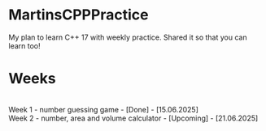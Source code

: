 # MartinsCPPPractice
My plan to learn C++ 17 with weekly practice. Shared it so that you can learn too!
# Weeks
<br>Week 1 - number guessing game - [Done] - [15.06.2025]
<br>Week 2 - number, area and volume calculator - [Upcoming] - [21.06.2025]

